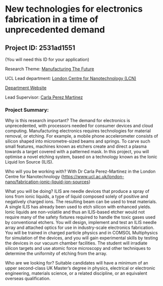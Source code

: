 # New technologies for electronics fabrication in a time of unprecedented demand

## Project ID: **2531ad1551**
(You will need this ID for your application)

Research Theme: [Manufacturing The Future](../themes/manufacturing-the-future.md)

UCL Lead department: [London Centre for Nanotechnology (LCN)](../departments/london-centre-for-nanotechnology.md)

[Department Website](https://www.london-nano.com)

Lead Supervisor: [Carla Perez Martinez](https://profiles.ucl.ac.uk/74995)

### Project Summary:

Why is this research important? The demand for electronics is unprecedented, with processors needed for consumer devices and cloud computing. Manufacturing electronics requires technologies for material removal, or etching. For example, a mobile phone accelerometer consists of silicon shaped into micrometre-sized beams and springs. To carve such small features, machines known as etchers create and direct a plasma towards a target covered with a patterned mask. In this project, you will optimise a novel etching system, based on a technology known as the Ionic Liquid Ion Source (ILIS). 

Who will you be working with? With Dr Carla Perez-Martinez in the London Centre for Nanotechnology (https://www.ucl.ac.uk/london-nano/fabrication-ionic-liquid-ion-sources)

What you will be doing? ILIS are needle devices that produce a spray of ions from ionic liquids, a type of liquid composed solely of positive and negatively charged ions. The resulting beam can be used to treat materials. A single ILIS has already been used to etch silicon with enhanced yields. Ionic liquids are non-volatile and thus an ILIS-based etcher would not require many of the safety fixtures required to handle the toxic gases used by conventional etchers. You will design, implement and test an ILIS needle array and attached optics for use in industry-scale electronics fabrication. You will be trained in charged particle physics and in COMSOL Multiphysics for simulation of the devices, and you will gain experimental skills by testing the devices in our vacuum chamber facilities. The student will irradiate silicon targets and use atomic force microscopy and other techniques to determine the uniformity of etching from the array.

Who are we looking for?
Suitable candidates will have a minimum of an upper second-class UK Master’s degree in physics, electrical or electronic engineering, materials science, or a related discipline, or an equivalent overseas qualification.
